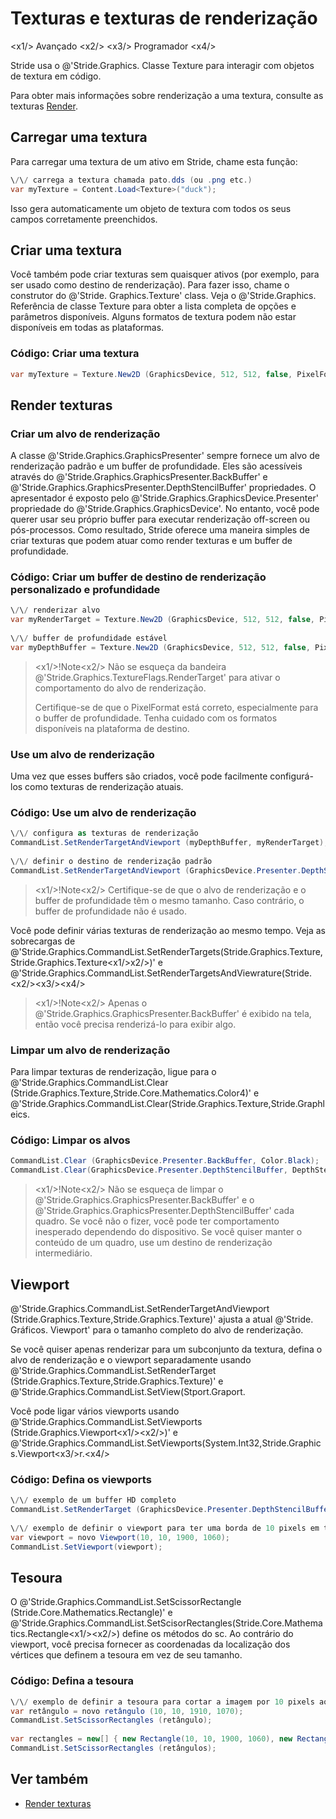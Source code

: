 # Texturas e texturas de renderização

<x1\/> Avançado <x2\/>
<x3\/> Programador <x4\/>

Stride usa o @'Stride.Graphics. Classe Texture para interagir com objetos de textura em código.

Para obter mais informações sobre renderização a uma textura, consulte as texturas [Render](../graphics-compositor/render-textures.md).

## Carregar uma textura

Para carregar uma textura de um ativo em Stride, chame esta função:

```cs
\/\/ carrega a textura chamada pato.dds (ou .png etc.)
var myTexture = Content.Load<Texture>("duck");
```

Isso gera automaticamente um objeto de textura com todos os seus campos corretamente preenchidos.

## Criar uma textura

Você também pode criar texturas sem quaisquer ativos (por exemplo, para ser usado como destino de renderização). Para fazer isso, chame o construtor do @'Stride. Graphics.Texture' class. Veja o @'Stride.Graphics. Referência de classe Texture para obter a lista completa de opções e parâmetros disponíveis. Alguns formatos de textura podem não estar disponíveis em todas as plataformas.

### Código: Criar uma textura

```cs
var myTexture = Texture.New2D (GraphicsDevice, 512, 512, false, PixelFormat. R8G8B8A8_UNorm, TextureFlags.ShaderResource);
```

## Render texturas

### Criar um alvo de renderização

A classe @'Stride.Graphics.GraphicsPresenter' sempre fornece um alvo de renderização padrão e um buffer de profundidade. Eles são acessíveis através do @'Stride.Graphics.GraphicsPresenter.BackBuffer' e @'Stride.Graphics.GraphicsPresenter.DepthStencilBuffer' propriedades. O apresentador é exposto pelo @'Stride.Graphics.GraphicsDevice.Presenter' propriedade do @'Stride.Graphics.GraphicsDevice'. No entanto, você pode querer usar seu próprio buffer para executar renderização off-screen ou pós-processos. Como resultado, Stride oferece uma maneira simples de criar texturas que podem atuar como render texturas e um buffer de profundidade.

### Código: Criar um buffer de destino de renderização personalizado e profundidade

```cs
\/\/ renderizar alvo
var myRenderTarget = Texture.New2D (GraphicsDevice, 512, 512, false, PixelFormat. R8G8B8A8_UNorm, TextureFlags.ShaderResource | TextureFlags.RenderTarget);
 
\/\/ buffer de profundidade estável
var myDepthBuffer = Texture.New2D (GraphicsDevice, 512, 512, false, PixelFormat.D16_UNorm, TextureFlags.DepthStencil);
```

> <x1\/>!Note<x2\/>
> Não se esqueça da bandeira @'Stride.Graphics.TextureFlags.RenderTarget' para ativar o comportamento do alvo de renderização.
>
> Certifique-se de que o PixelFormat está correto, especialmente para o buffer de profundidade. Tenha cuidado com os formatos disponíveis na plataforma de destino.

### Use um alvo de renderização

Uma vez que esses buffers são criados, você pode facilmente configurá-los como texturas de renderização atuais.

### Código: Use um alvo de renderização

```cs
\/\/ configura as texturas de renderização
CommandList.SetRenderTargetAndViewport (myDepthBuffer, myRenderTarget);
 
\/\/ definir o destino de renderização padrão
CommandList.SetRenderTargetAndViewport (GraphicsDevice.Presenter.DepthStencilBuffer, GraphicsDevice.Presenter.BackBuffer);
```

> <x1\/>!Note<x2\/>
> Certifique-se de que o alvo de renderização e o buffer de profundidade têm o mesmo tamanho. Caso contrário, o buffer de profundidade não é usado.

Você pode definir várias texturas de renderização ao mesmo tempo. Veja as sobrecargas de @'Stride.Graphics.CommandList.SetRenderTargets(Stride.Graphics.Texture,Stride.Graphics.Texture<x1\/>x2\/>)' e @'Stride.Graphics.CommandList.SetRenderTargetsAndViewrature(Stride.<x2\/><x3\/><x4\/>

> <x1\/>!Note<x2\/>
> Apenas o @'Stride.Graphics.GraphicsPresenter.BackBuffer' é exibido na tela, então você precisa renderizá-lo para exibir algo.

### Limpar um alvo de renderização

Para limpar texturas de renderização, ligue para o @'Stride.Graphics.CommandList.Clear (Stride.Graphics.Texture,Stride.Core.Mathematics.Color4)' e @'Stride.Graphics.CommandList.Clear(Stride.Graphics.Texture,Stride.Graphleics.

### Código: Limpar os alvos

```cs
CommandList.Clear (GraphicsDevice.Presenter.BackBuffer, Color.Black);
CommandList.Clear(GraphicsDevice.Presenter.DepthStencilBuffer, DepthStencilClearOptions.DepthBuffer); \/\/ apenas limpar o buffer de profundidade
```

> <x1\/>!Note<x2\/>
> Não se esqueça de limpar o @'Stride.Graphics.GraphicsPresenter.BackBuffer' e o @'Stride.Graphics.GraphicsPresenter.DepthStencilBuffer' cada quadro. Se você não o fizer, você pode ter comportamento inesperado dependendo do dispositivo. Se você quiser manter o conteúdo de um quadro, use um destino de renderização intermediário.

## Viewport

@'Stride.Graphics.CommandList.SetRenderTargetAndViewport (Stride.Graphics.Texture,Stride.Graphics.Texture)' ajusta a atual @'Stride. Gráficos. Viewport' para o tamanho completo do alvo de renderização.

Se você quiser apenas renderizar para um subconjunto da textura, defina o alvo de renderização e o viewport separadamente usando @'Stride.Graphics.CommandList.SetRenderTarget (Stride.Graphics.Texture,Stride.Graphics.Texture)' e @'Stride.Graphics.CommandList.SetView(Stport.Graport.

Você pode ligar vários viewports usando @'Stride.Graphics.CommandList.SetViewports (Stride.Graphics.Viewport<x1\/><x2\/>)' e @'Stride.Graphics.CommandList.SetViewports(System.Int32,Stride.Graphics.Viewport<x3\/>r.<x4\/>

### Código: Defina os viewports

```cs
\/\/ exemplo de um buffer HD completo
CommandList.SetRenderTarget (GraphicsDevice.Presenter.DepthStencilBuffer, GraphicsDevice.Presenter.BackBuffer); \/\/ nenhum conjunto de viewport
 
\/\/ exemplo de definir o viewport para ter uma borda de 10 pixels em torno da imagem em um buffer HD completo (1920x1080)
var viewport = novo Viewport(10, 10, 1900, 1060);
CommandList.SetViewport(viewport);
```

## Tesoura

O @'Stride.Graphics.CommandList.SetScissorRectangle (Stride.Core.Mathematics.Rectangle)' e @'Stride.Graphics.CommandList.SetScisorRectangles(Stride.Core.Mathematics.Rectangle<x1\/><x2\/>) define os métodos do sc. Ao contrário do viewport, você precisa fornecer as coordenadas da localização dos vértices que definem a tesoura em vez de seu tamanho.

### Código: Defina a tesoura

```cs
\/\/ exemplo de definir a tesoura para cortar a imagem por 10 pixels ao seu redor em um buffer de hd completo (1920x1080)
var retângulo = novo retângulo (10, 10, 1910, 1070);
CommandList.SetScissorRectangles (retângulo);
 
var rectangles = new[] { new Rectangle(10, 10, 1900, 1060), new Rectangle(0, 0, 256, 256) };
CommandList.SetScissorRectangles (retângulos);
```

## Ver também

* [Render texturas](../graphics-compositor/render-textures.md)
